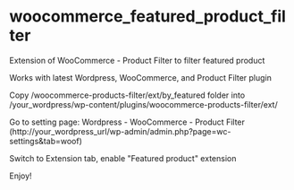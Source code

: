 # woocommerce_featured_product_filter
Extension of WooCommerce - Product Filter to filter featured product


Works with latest Wordpress, WooCommerce, and Product Filter plugin

Copy /woocommerce-products-filter/ext/by_featured folder into /your_wordpress/wp-content/plugins/woocommerce-products-filter/ext/

Go to setting page: Wordpress - WooCommerce - Product Filter (http://your_wordpress_url/wp-admin/admin.php?page=wc-settings&tab=woof)

Switch to Extension tab, enable "Featured product" extension

Enjoy!